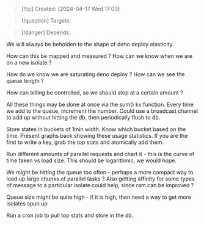 
>[!tip] Created: [2024-04-17 Wed 17:00]

>[!question] Targets: 

>[!danger] Depends: 

We will always be beholden to the shape of deno deploy elasticity.

How can this be mapped and measured ?
How can we know when we are on a new isolate ?

How do we know we are saturating deno deploy ?  How can we see the queue length ?

How can billing be controlled, so we should stop at a certain amount ?

All these things may be done at once via the sum() kv function.
Every time we add to the queue, increment the number.
Could use a broadcast channel to add up without hitting the db, then periodically flush to db.

Store states in buckets of 1min width.
Know which bucket based on the time.
Present graphs back showing these usage statistics.
If you are the first to write a key, grab the top stats and atomically add them.



Run different amounts of parallel requests and chart it - this is the curve of time taken vs load size.  This should be logarithmic, we would hope.

We might be hitting the queue too often - perhaps a more compact way to load up large chunks of parallel tasks ?
Also getting affinity for some types of message to a particular isolate could help, since ram can be improved ?

Queue size might be quite high - if it is high, then need a way to get more isolates spun up

Run a cron job to pull top stats and store in the db.